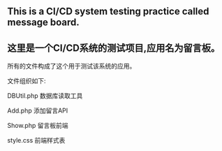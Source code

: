 ## This is a CI/CD system testing practice called message board.
## 这里是一个CI/CD系统的测试项目,应用名为留言板。
所有的文件构成了这个用于测试该系统的应用。

文件组织如下:

  DBUtil.php 数据库读取工具
  
  Add.php 添加留言API
  
  Show.php 留言板前端
  
  style.css 前端样式表
